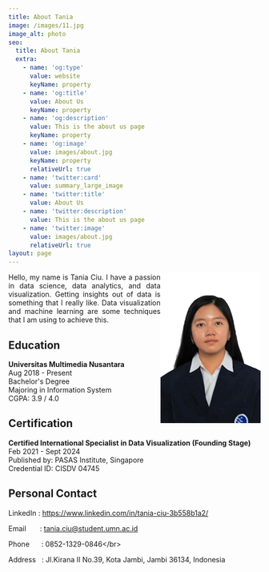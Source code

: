 ```yaml
---
title: About Tania
image: /images/11.jpg
image_alt: photo
seo:
  title: About Tania
  extra:
    - name: 'og:type'
      value: website
      keyName: property
    - name: 'og:title'
      value: About Us
      keyName: property
    - name: 'og:description'
      value: This is the about us page
      keyName: property
    - name: 'og:image'
      value: images/about.jpg
      keyName: property
      relativeUrl: true
    - name: 'twitter:card'
      value: summary_large_image
    - name: 'twitter:title'
      value: About Us
    - name: 'twitter:description'
      value: This is the about us page
    - name: 'twitter:image'
      value: images/about.jpg
      relativeUrl: true
layout: page
---
```

<img align="right" src="content/pages/portfolio/TaniaCiu1.jpg" width=200/>
<div align="justify">
Hello, my name is Tania Ciu. I have a passion in data science, data analytics, and data visualization. Getting insights out of data is something that I really like. Data visualization and machine learning are some techniques that I am using to achieve this.</div>

## Education

**Universitas Multimedia Nusantara**</br>
Aug 2018 - Present </br>
Bachelor's Degree</br>
Majoring in Information System</br>
CGPA: 3.9 / 4.0

## Certification

**Certified International Specialist in Data Visualization (Founding Stage)**</br>
Feb 2021 - Sept 2024</br>
Published by: PASAS Institute, Singapore</br>
Credential ID: CISDV 04745

## Personal Contact

LinkedIn : https://www.linkedin.com/in/tania-ciu-3b558b1a2/</br>

Email       : tania.ciu@student.umn.ac.id</br>

Phone      : 0852-1329-0846\</br>

Address   : Jl.Kirana II No.39, Kota Jambi, Jambi 36134, Indonesia
